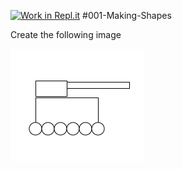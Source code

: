 [![Work in Repl.it](https://classroom.github.com/assets/work-in-replit-14baed9a392b3a25080506f3b7b6d57f295ec2978f6f33ec97e36a161684cbe9.svg)](https://classroom.github.com/online_ide?assignment_repo_id=3084100&assignment_repo_type=AssignmentRepo)
#001-Making-Shapes

Create the following image

<img src="armytank.png">